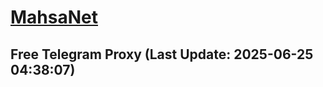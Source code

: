 
# [MahsaNet](https://t.me/mahsa_net)
## Free Telegram Proxy (Last Update: 2025-06-25 04:38:07)

    